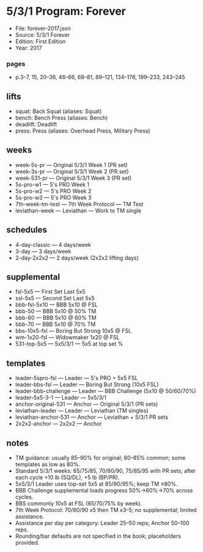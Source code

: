 # 5/3/1 Program: Forever

- File: forever-2017.json
- Source: 5/3/1 Forever
- Edition: First Edition
- Year: 2017

### pages
- p.3–7, 15, 20–36, 46–66, 68–81, 89–121, 134–176, 199–233, 243–245

## lifts
- squat: Back Squat (aliases: Squat)
- bench: Bench Press (aliases: Bench)
- deadlift: Deadlift
- press: Press (aliases: Overhead Press, Military Press)

## weeks
- week-5s-pr — Original 5/3/1 Week 1 (PR set)
- week-3s-pr — Original 5/3/1 Week 2 (PR set)
- week-531-pr — Original 5/3/1 Week 3 (PR set)
- 5s-pro-w1 — 5's PRO Week 1
- 5s-pro-w2 — 5's PRO Week 2
- 5s-pro-w3 — 5's PRO Week 3
- 7th-week-tm-test — 7th Week Protocol — TM Test
- leviathan-week — Leviathan — Work to TM single

## schedules
- 4-day-classic — 4 days/week
- 3-day — 3 days/week
- 2-day-2x2x2 — 2 days/week (2x2x2 lifting days)

## supplemental
- fsl-5x5 — First Set Last 5x5
- ssl-5x5 — Second Set Last 5x5
- bbb-fsl-5x10 — BBB 5x10 @ FSL
- bbb-50 — BBB 5x10 @ 50% TM
- bbb-60 — BBB 5x10 @ 60% TM
- bbb-70 — BBB 5x10 @ 70% TM
- bbs-10x5-fsl — Boring But Strong 10x5 @ FSL
- wm-1x20-fsl — Widowmaker 1x20 @ FSL
- 531-top-5x5 — 5x5/3/1 — 5x5 at top set %

## templates
- leader-5spro-fsl — Leader — 5's PRO + 5x5 FSL
- leader-bbs-fsl — Leader — Boring But Strong (10x5 FSL)
- leader-bbb-challenge — Leader — BBB Challenge (5x10 @ 50/60/70%)
- leader-5x5-3-1 — Leader — 5x5/3/1
- anchor-original-531 — Anchor — Original 5/3/1 (PR sets)
- leviathan-leader — Leader — Leviathan (TM singles)
- leviathan-anchor-531 — Anchor — Leviathan + 5/3/1 PR sets
- 2x2x2-anchor — 2x2x2 — Anchor

## notes
- TM guidance: usually 85–90% for original; 80–85% common; some templates as low as 80%.
- Standard 5/3/1 weeks: 65/75/85, 70/80/90, 75/85/95 with PR sets; after each cycle +10 lb (SQ/DL), +5 lb (BP/PR).
- 5x5/3/1 Leader uses top-set 5x5 at 85/90/95%; keep TM ≤80%.
- BBB Challenge supplemental loads progress 50%→60%→70% across cycles.
- BBS commonly 10x5 at FSL (65/70/75% by week).
- 7th Week Protocol: 70/80/90 x5 then TM x3–5; no supplemental; limited assistance.
- Assistance per day per category: Leader 25–50 reps; Anchor 50–100 reps.
- Rounding/bar defaults are not specified in the book; placeholders provided.
